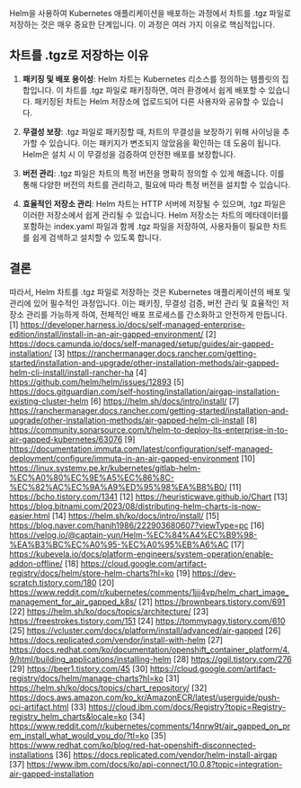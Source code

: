 Helm을 사용하여 Kubernetes 애플리케이션을 배포하는 과정에서 차트를 .tgz 파일로 저장하는 것은 매우 중요한 단계입니다. 이 과정은 여러 가지 이유로 핵심적입니다.

## **차트를 .tgz로 저장하는 이유**

1. **패키징 및 배포 용이성**: Helm 차트는 Kubernetes 리소스를 정의하는 템플릿의 집합입니다. 이 차트를 .tgz 파일로 패키징하면, 여러 환경에서 쉽게 배포할 수 있습니다. 패키징된 차트는 Helm 저장소에 업로드되어 다른 사용자와 공유할 수 있습니다.

2. **무결성 보장**: .tgz 파일로 패키징할 때, 차트의 무결성을 보장하기 위해 사이닝을 추가할 수 있습니다. 이는 패키지가 변조되지 않았음을 확인하는 데 도움이 됩니다. Helm은 설치 시 이 무결성을 검증하여 안전한 배포를 보장합니다.

3. **버전 관리**: .tgz 파일은 차트의 특정 버전을 명확히 정의할 수 있게 해줍니다. 이를 통해 다양한 버전의 차트를 관리하고, 필요에 따라 특정 버전을 설치할 수 있습니다.

4. **효율적인 저장소 관리**: Helm 차트는 HTTP 서버에 저장될 수 있으며, .tgz 파일은 이러한 저장소에서 쉽게 관리될 수 있습니다. Helm 저장소는 차트의 메타데이터를 포함하는 index.yaml 파일과 함께 .tgz 파일을 저장하여, 사용자들이 필요한 차트를 쉽게 검색하고 설치할 수 있도록 합니다.

## **결론**

따라서, Helm 차트를 .tgz 파일로 저장하는 것은 Kubernetes 애플리케이션의 배포 및 관리에 있어 필수적인 과정입니다. 이는 패키징, 무결성 검증, 버전 관리 및 효율적인 저장소 관리를 가능하게 하여, 전체적인 배포 프로세스를 간소화하고 안전하게 만듭니다.
[1] https://developer.harness.io/docs/self-managed-enterprise-edition/install/install-in-an-air-gapped-environment/
[2] https://docs.camunda.io/docs/self-managed/setup/guides/air-gapped-installation/
[3] https://ranchermanager.docs.rancher.com/getting-started/installation-and-upgrade/other-installation-methods/air-gapped-helm-cli-install/install-rancher-ha
[4] https://github.com/helm/helm/issues/12893
[5] https://docs.gitguardian.com/self-hosting/installation/airgap-installation-existing-cluster-helm
[6] https://helm.sh/docs/intro/install/
[7] https://ranchermanager.docs.rancher.com/getting-started/installation-and-upgrade/other-installation-methods/air-gapped-helm-cli-install
[8] https://community.sonarsource.com/t/helm-to-deploy-lts-enterprise-in-to-air-gapped-kubernetes/63076
[9] https://documentation.immuta.com/latest/configuration/self-managed-deployment/configure/immuta-in-an-air-gapped-environment
[10] https://linux.systemv.pe.kr/kubernetes/gitlab-helm-%EC%A0%80%EC%9E%A5%EC%86%8C-%EC%82%AC%EC%9A%A9%ED%95%98%EA%B8%B0/
[11] https://bcho.tistory.com/1341
[12] https://heuristicwave.github.io/Chart
[13] https://blog.bitnami.com/2023/08/distributing-helm-charts-is-now-easier.html
[14] https://helm.sh/ko/docs/intro/install/
[15] https://blog.naver.com/hanjh1986/222903680607?viewType=pc
[16] https://velog.io/@captain-yun/Helm-%EC%84%A4%EC%B9%98-%EA%B3%BC%EC%A0%95-%EC%A0%95%EB%A6%AC
[17] https://kubevela.io/docs/platform-engineers/system-operation/enable-addon-offline/
[18] https://cloud.google.com/artifact-registry/docs/helm/store-helm-charts?hl=ko
[19] https://dev-scratch.tistory.com/180
[20] https://www.reddit.com/r/kubernetes/comments/1jjj4vp/helm_chart_image_management_for_air_gapped_k8s/
[21] https://brownbears.tistory.com/691
[22] https://helm.sh/ko/docs/topics/architecture/
[23] https://freestrokes.tistory.com/151
[24] https://tommypagy.tistory.com/610
[25] https://vcluster.com/docs/platform/install/advanced/air-gapped
[26] https://docs.replicated.com/vendor/install-with-helm
[27] https://docs.redhat.com/ko/documentation/openshift_container_platform/4.9/html/building_applications/installing-helm
[28] https://ggil.tistory.com/276
[29] https://beer1.tistory.com/45
[30] https://cloud.google.com/artifact-registry/docs/helm/manage-charts?hl=ko
[31] https://helm.sh/ko/docs/topics/chart_repository/
[32] https://docs.aws.amazon.com/ko_kr/AmazonECR/latest/userguide/push-oci-artifact.html
[33] https://cloud.ibm.com/docs/Registry?topic=Registry-registry_helm_charts&locale=ko
[34] https://www.reddit.com/r/kubernetes/comments/14nrw9t/air_gapped_on_prem_install_what_would_you_do/?tl=ko
[35] https://www.redhat.com/ko/blog/red-hat-openshift-disconnected-installations
[36] https://docs.replicated.com/vendor/helm-install-airgap
[37] https://www.ibm.com/docs/ko/api-connect/10.0.8?topic=integration-air-gapped-installation
